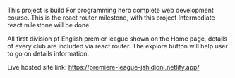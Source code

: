 This project is build For programming hero complete web development course. This is the react router milestone, with this project Intermediate react milestone will be done.

All first division pf English premier league shown on the Home page, details of every club are included via react router. The explore button will help user to go on details information.

Live hosted site link: https://premiere-league-jahidjoni.netlify.app/